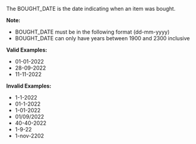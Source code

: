 <!-- markdownlint-disable-file first-line-h1 -->
The BOUGHT_DATE is the date indicating when an item was bought.

**Note:**
- BOUGHT_DATE must be in the following format (dd-mm-yyyy)
- BOUGHT_DATE can only have years between 1900 and 2300 inclusive

**Valid Examples:**
- 01-01-2022
- 28-09-2022
- 11-11-2022

**Invalid Examples:**
- 1-1-2022
- 01-1-2022
- 1-01-2022
- 01/09/2022
- 40-40-2022
- 1-9-22
- 1-nov-2202
